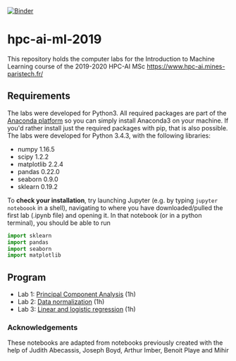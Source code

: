 
[![Binder](https://mybinder.org/badge_logo.svg)](https://mybinder.org/v2/gh/NelleV/2022-mines-HPC-AI-TD/HEAD)

# hpc-ai-ml-2019
This repository holds the computer labs for the Introduction to Machine Learning course of the 2019-2020 HPC-AI MSc 
https://www.hpc-ai.mines-paristech.fr/

## Requirements
The labs were developed for Python3. All required packages are part of the [Anaconda platform](https://www.anaconda.com/download/) so you can simply install Anaconda3 on your machine. If you'd rather install just the required packages with pip, that is also possible. The labs were developed for Python 3.4.3, with the following libraries:

* numpy 1.16.5
* scipy 1.2.2
* matplotlib 2.2.4
* pandas 0.22.0
* seaborn 0.9.0
* sklearn 0.19.2

To __check your installation__, try launching Jupyter (e.g. by typing `jupyter noteboook` in a shell), navigating to where you have downloaded/pulled the first lab (.ipynb file) and opening it. In that notebook (or in a python terminal), you should be able to run 
  ```python
  import sklearn
  import pandas
  import seaborn
  import matplotlib
  ```

## Program
* Lab 1: [Principal Component Analysis](https://github.com/NelleV/2022-mines-HPC-AI-TD/blob/master/01-PCA.ipynb) (1h)
* Lab 2: [Data normalization](https://github.com/NelleV/2022-mines-HPC-AI-TD/blob/master/02-FeatureProcessing.ipynb) (1h)
* Lab 3: [Linear and logistic regression](https://github.com/NelleV/2022-mines-HPC-AI-TD/blob/master/03-Linear%20and%20logistic%20regressions.ipynb) (1h) 


### Acknowledgements
These notebooks are adapted from notebooks previously created with the help of Judith Abecassis, Joseph Boyd, Arthur Imber, Benoit Playe and Mihir 
